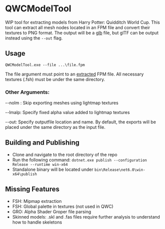 # QWCModelTool
WIP tool for extracting models from Harry Potter: Quidditch World Cup. This tool can extract all mesh nodes located in an FPM file and convert their textures to PNG format. The output will be a 
[glb](https://www.khronos.org/gltf/) file, but glTF can be output instead using the `--out` flag.

## Usage
`QWCModelTool.exe --file ...\file.fpm`

The file argument must point to an [extracted](https://github.com/SpectralPlatypus/QuidditchArchiveTool) FPM file. All necessary textures (.fsh) must be under the same directory.

### Other Arguments:
--nolm : Skip exporting meshes using lightmap textures

--lmalp: Specify fixed alpha value added to lightmap textures

--out: Specify outputfile location and name. By default, the exports will be placed under the same directory as the input file.

## Building and Publishing
- Clone and navigate to the root directory of the repo
- Run the following command:
  `dotnet.exe publish --configuration Release --runtime win-x64`
- Standalone binary will be located under `bin\Release\net6.0\win-x64\publish`

## Missing Features
- FSH: Mipmap extraction
- FSH: Global palette in textures (not used in QWC)
- GRO: Alpha Shader Groper file parsing
- Skinned models: .skl and .fas files require further analysis to understand how to handle skeletons
